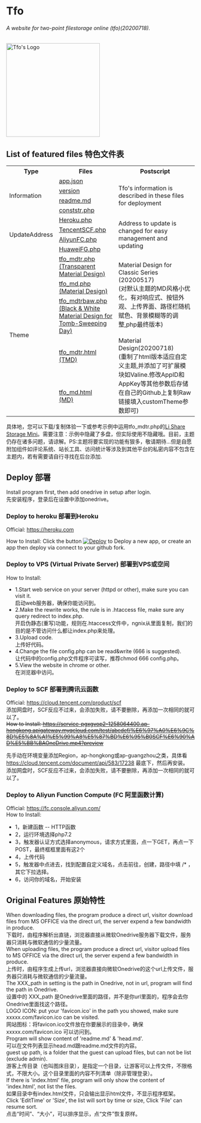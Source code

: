# **Tfo**
###### A website for two-point filestorage online (tfo)(20200718). 

<img src="https://tfo.herokuapp.com/index/Uploaded/WebContents/Github/Tfo/Tfo.logo.svg" alt="Tfo's Logo" width="250" height="250"/>

## List of featured files 特色文件表
<table> 
    <tbody>
        <tr> 
            <th>Type</th> 
            <th>Files</th> 
            <th>Postscript</th> 
        </tr> 
        <tr> 
            <td rowspan="4">Information</td> 
            <td>
                <a href="./app.json" title="app.json">app.json</a>
            </td>
            <td rowspan="4">Tfo's information is described in these files for deployment</td> 
        </tr>
        <tr> 
            <td>
                <a href="./version" title="version">version</a>
            </td> 
        </tr>
        <tr>
            <td>
                <a href="./readme.md" title="readme.md">readme.md</a>
            </td>
        </tr>
        <tr>
            <td>
                <a href="./conststr.php" title="conststr.php">conststr.php</a>
            </td>
        </tr>
        <tr> 
            <td rowspan="4">UpdateAddress</td> 
            <td>
                <a href="./platform/Heroku.php" title="Heroku.php">Heroku.php</a>
            </td>
            <td rowspan="4">Address to update is changed for easy management and updating</td> 
        </tr>
        <tr> 
            <td>
                <a href="./platform/TencentSCF.php" title="TencentSCF.php">TencentSCF.php</a>
            </td> 
        </tr>
        <tr>
            <td>
                <a href="./platform/AliyunFC.php" title="AliyunFC.php">AliyunFC.php</a>
            </td>
        </tr>
        <tr>
            <td>
                <a href="./platform/HuaweiFG.php" title="HuaweiFG.php">HuaweiFG.php</a>
            </td>
        </tr>
        <tr> 
            <td rowspan="5">Theme</td> 
            <td>
                <a href="./theme/tfo_mdtr.php" title="tfo_mdtr.php">tfo_mdtr.php<br>(Transparent Material Design)</a>
            </td>
            <td rowspan="3">Material Design for Classic Series (20200517)<br>(对默认主题的MD风格小优化，有对响应式、按钮外观、上传界面、路径栏随机赋色、背景模糊等的调整,php最终版本)</td> 
        </tr>
        <tr> 
            <td>
                <a href="./theme/tfo_md.php" title="tfo_md.php">tfo_md.php<br>(Material Design)</a>
            </td> 
        </tr>
        <tr>
            <td>
                <a href="./theme/tfo_mdtrbaw.php" title="tfo_mdtrbaw.php">tfo_mdtrbaw.php<br>(Black & White Material Design for Tomb-Sweeping Day)</a>
            </td>
        </tr>
        <tr>
            <td>
                <a href="https://tfo.herokuapp.com/index/Uploaded/WebContents/Github/Tfo/Theme_new/tfo_mdtr.html?preview" title="tfo_mdtr.html">tfo_mdtr.html<br>(TMD)</a>
            </td>
            <td rowspan="2">Material Design(20200718)<br>(重制了html版本适应自定义主题,并添加了可扩展模块如Valine.修改AppID和AppKey等其他参数后存储在自己的Github上复制Raw链接填入customTheme参数即可)</td> 
        </tr>
         <tr>
            <td>
                <a href="https://tfo.herokuapp.com/index/Uploaded/WebContents/Github/Tfo/Theme_new/tfo_md.html?preview" title="tfo_md.html">tfo_md.html<br>(MD)</a>
            </td>
        </tr> 
    </tbody>
</table>

具体地，您可以下载/复制体验一下或参考示例中运用tfo_mdtr.php的[Li Share Storage Mini](https://tfo.herokuapp.com/ "Li Share Storage Mini")。需要注意：示例中隐藏了多盘，但实际使用不隐藏哦。目前，主题仍存在诸多问题，请谅解。PS:主题将要实现的功能有狠多，敬请期待...但是自愿附加组件如评论系统、站长工具、访问统计等涉及到其他平台的私密内容不包含在主题内，若有需要请自行寻找在后台添加.

## Deploy 部署
Install program first, then add onedrive in setup after login.  
先安装程序，登录后在设置中添加onedrive。  

### Deploy to heroku  部署到Heroku
Official: https://heroku.com  

How to Install: Click the button [![Deploy](https://www.herokucdn.com/deploy/button.svg)](https://heroku.com/deploy) to Deploy a new app, or create an app then deploy via connect to your github fork.  

### Deploy to VPS (Virtual Private Server) 部署到VPS或空间  
How to Install:  
* 1.Start web service on your server (httpd or other), make sure you can visit it.  
    启动web服务器，确保你能访问到。  
* 2.Make the rewrite works, the rule is in .htaccess file, make sure any query redirect to index.php.  
    开启伪静态(重写)功能，规则在.htaccess文件中，ngnix从里面复制，我们的目的是不管访问什么都让index.php来处理。  
* 3.Upload code.  
    上传好代码。  
* 4.Change the file config.php can be read&write (666 is suggested).  
    让代码中的config.php文件程序可读写，推荐chmod 666 config.php。  
* 5.View the website in chrome or other.  
    在浏览器中访问。  

### Deploy to SCF  部署到腾讯云函数
Official: https://cloud.tencent.com/product/scf  
添加网盘时，SCF反应不过来，会添加失败，请不要删除，再添加一次相同的就可以了。  
~~How to Install:  https://service-pgxgvop2-1258064400.ap-hongkong.apigateway.myqcloud.com/test/abcdef/%E6%97%A0%E6%9C%8D%E5%8A%A1%E5%99%A8%E5%87%BD%E6%95%B0SCF%E6%90%AD%E5%BB%BAOneDrive.mp4?preview~~  

先手动在环境变量添加Region，ap-hongkong或ap-guangzhou之类，具体看 https://cloud.tencent.com/document/api/583/17238 最底下，然后再安装。  
添加网盘时，SCF反应不过来，会添加失败，请不要删除，再添加一次相同的就可以了。  


### Deploy to Aliyun Function Compute (FC 阿里函数计算)  
Official: https://fc.console.aliyun.com/  
How to Install:  
* 1，新建函数 -- HTTP函数  
* 2，运行环境选择php7.2  
* 3，触发器认证方式选择anonymous，请求方式里面，点一下GET，再点一下POST，最终框框里面有这2个  
* 4，上传代码  
* 5，触发器中点进去，找到配置自定义域名，点击前往，创建，路径中填 /* ，其它下拉选择。  
* 6，访问你的域名，开始安装  

## Original Features 原始特性 
When downloading files, the program produce a direct url, visitor download files from MS OFFICE via the direct url, the server expend a few bandwidth in produce.  
下载时，由程序解析出直链，浏览器直接从微软Onedrive服务器下载文件，服务器只消耗与微软通信的少量流量。  
When uploading files, the program produce a direct url, visitor upload files to MS OFFICE via the direct url, the server expend a few bandwidth in produce.  
上传时，由程序生成上传url，浏览器直接向微软Onedrive的这个url上传文件，服务器只消耗与微软通信的少量流量。  
The XXX_path in setting is the path in Onedrive, not in url, program will find the path in Onedrive.  
设置中的 XXX_path 是Onedrive里面的路径，并不是你url里面的，程序会去你Onedrive里面找这个路径。  
LOGO ICON: put your 'favicon.ico' in the path you showed, make sure xxxxx.com/favicon.ico can be visited.   
网站图标：将favicon.ico文件放在你要展示的目录中，确保 xxxxx.com/favicon.ico 可以访问到。  
Program will show content of 'readme.md' & 'head.md'.  
可以在文件列表显示head.md跟readme.md文件的内容。  
guest up path, is a folder that the guest can upload files, but can not be list (exclude admin).  
游客上传目录（也叫图床目录），是指定一个目录，让游客可以上传文件，不限格式，不限大小。这个目录里面的内容不列清单（除非管理登录）。  
If there is 'index.html' file, program will only show the content of 'index.html', not list the files.  
如果目录中有index.html文件，只会输出显示html文件，不显示程序框架。  
Click 'EditTime' or 'Size', the list will sort by time or size, Click 'File' can resume sort.  
点击“时间”、“大小”，可以排序显示，点“文件”恢复原样。  
